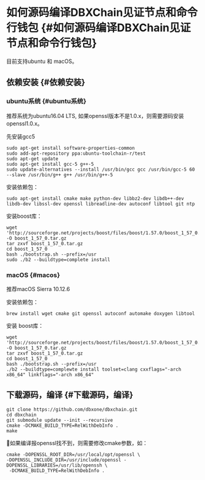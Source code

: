 # 如何源码编译DBXChain见证节点和命令行钱包 {#如何源码编译DBXChain见证节点和命令行钱包}

目前支持ubuntu 和 macOS。

## 依赖安装 {#依赖安装}

### ubuntu系统 {#ubuntu系统}

推荐系统为ubuntu16.04 LTS, 如果openssl版本不是1.0.x，则需要源码安装openssl1.0.x。

先安装gcc5

```
sudo apt-get install software-properties-common
sudo add-apt-repository ppa:ubuntu-toolchain-r/test
sudo apt-get update
sudo apt-get install gcc-5 g++-5
sudo update-alternatives --install /usr/bin/gcc gcc /usr/bin/gcc-5 60 --slave /usr/bin/g++ g++ /usr/bin/g++-5

```

安装依赖包：

```
sudo apt-get install cmake make python-dev libbz2-dev libdb++-dev libdb-dev libssl-dev openssl libreadline-dev autoconf libtool git ntp

```

安装boost库：

```
wget 'http://sourceforge.net/projects/boost/files/boost/1.57.0/boost_1_57_0.tar.gz' -O boost_1_57_0.tar.gz
tar zxvf boost_1_57_0.tar.gz
cd boost_1_57_0
bash ./bootstrap.sh --prefix=/usr
sudo ./b2 --buildtype=complete install

```

### macOS {#macos}

推荐macOS Sierra 10.12.6

安装依赖包：

```
brew install wget cmake git openssl autoconf automake doxygen libtool
```

安装 boost库：

```
wget 'http://sourceforge.net/projects/boost/files/boost/1.57.0/boost_1_57_0.tar.gz' -O boost_1_57_0.tar.gz
tar zxvf boost_1_57_0.tar.gz
cd boost_1_57_0
bash ./bootstrap.sh --prefix=/usr
./b2 --buildtype=complewte install toolset=clang cxxflags="-arch x86_64" linkflags="-arch x86_64"

```

## 下载源码，编译 {#下载源码，编译}

```
git clone https://github.com/dbxone/dbxchain.git
cd dbxchain
git submodule update --init --recursive
cmake -DCMAKE_BUILD_TYPE=RelWithDebInfo .
make

```

如果编译报openssl找不到，则需要修改cmake参数，如：

```
cmake -DOPENSSL_ROOT_DIR=/usr/local/opt/openssl \
-DOPENSSL_INCLUDE_DIR=/usr/include/openssl -DOPENSSL_LIBRARIES=/usr/lib/openssh \
 -DCMAKE_BUILD_TYPE=RelWithDebInfo .
```



